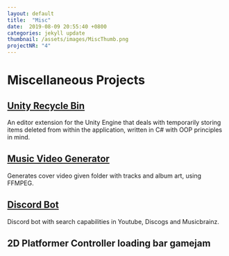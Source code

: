 ```yaml
---
layout: default
title:  "Misc"
date:  2019-08-09 20:55:40 +0800
categories: jekyll update
thumbnail: /assets/images/MiscThumb.png
projectNR: "4"
---
```


# Miscellaneous Projects
## [Unity Recycle Bin](https://github.com/JPBotelho/Recycle-Bin)
An editor extension for the Unity Engine that deals with temporarily storing items deleted from within the application, written in C# with OOP principles in mind.

## [Music Video Generator](https://github.com/JPBotelho/Music-Video-Generator)
Generates cover video given folder with tracks and album art, using FFMPEG.

## [Discord Bot](https://github.com/JPBotelho/Music-Hoarders-Bot)
Discord bot with search capabilities in Youtube, Discogs and Musicbrainz.

## 2D Platformer Controller loading bar gamejam